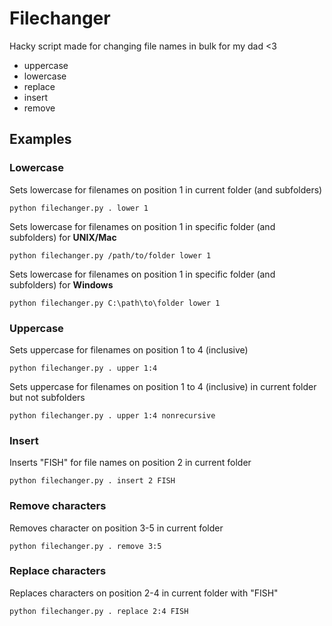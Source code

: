 # Filechanger

Hacky script made for changing file names in bulk for my dad <3

- uppercase
- lowercase
- replace
- insert
- remove

## Examples
### Lowercase
Sets lowercase for filenames on position 1 in current folder (and subfolders)
```
python filechanger.py . lower 1
```

Sets lowercase for filenames on position 1 in specific folder (and subfolders) for **UNIX/Mac**
```
python filechanger.py /path/to/folder lower 1
```

Sets lowercase for filenames on position 1 in specific folder (and subfolders) for **Windows**
```
python filechanger.py C:\path\to\folder lower 1
```

### Uppercase
Sets uppercase for filenames on position 1 to 4 (inclusive)
```
python filechanger.py . upper 1:4
```
Sets uppercase for filenames on position 1 to 4 (inclusive) in current folder but not subfolders
```
python filechanger.py . upper 1:4 nonrecursive
```

### Insert
Inserts "FISH" for file names on position 2 in current folder
```
python filechanger.py . insert 2 FISH
```

### Remove characters
Removes character on position 3-5 in current folder
```
python filechanger.py . remove 3:5
```

### Replace characters
Replaces characters on position 2-4 in current folder with "FISH"
```
python filechanger.py . replace 2:4 FISH
```
